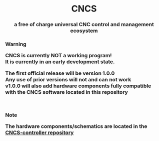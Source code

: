 <h1 align="center">CNCS</h1>
<h3 align="center">a free of charge universal CNC control and management ecosystem<h3>

> [!WARNING]
> CNCS is currently **NOT** a working program!\
> It is currently in an early development state.
>
> The first official release will be version 1.0.0\
> Any use of prior versions **will not and can not** work\
> v1.0.0 will also add hardware components fully compatible with the CNCS software located in this repository

<br>

> [!NOTE]
> The hardware components/schematics are located in the [CNCS-controller repository](https://github.com/leonrieger/CNCS-controller)

